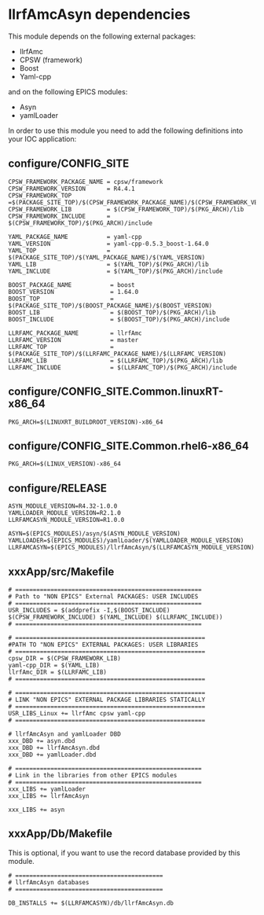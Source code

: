 # llrfAmcAsyn dependencies

This module depends on the following external packages:
- llrfAmc
- CPSW (framework)
- Boost
- Yaml-cpp

and on the following EPICS modules:
- Asyn
- yamlLoader

In order to use this module you need to add the following definitions into your IOC application:

## configure/CONFIG_SITE

```
CPSW_FRAMEWORK_PACKAGE_NAME = cpsw/framework
CPSW_FRAMEWORK_VERSION      = R4.4.1
CPSW_FRAMEWORK_TOP          =$(PACKAGE_SITE_TOP)/$(CPSW_FRAMEWORK_PACKAGE_NAME)/$(CPSW_FRAMEWORK_VERSION)
CPSW_FRAMEWORK_LIB          = $(CPSW_FRAMEWORK_TOP)/$(PKG_ARCH)/lib
CPSW_FRAMEWORK_INCLUDE      = $(CPSW_FRAMEWORK_TOP)/$(PKG_ARCH)/include

YAML_PACKAGE_NAME           = yaml-cpp
YAML_VERSION                = yaml-cpp-0.5.3_boost-1.64.0
YAML_TOP                    = $(PACKAGE_SITE_TOP)/$(YAML_PACKAGE_NAME)/$(YAML_VERSION)
YAML_LIB                    = $(YAML_TOP)/$(PKG_ARCH)/lib
YAML_INCLUDE                = $(YAML_TOP)/$(PKG_ARCH)/include

BOOST_PACKAGE_NAME           = boost
BOOST_VERSION                = 1.64.0
BOOST_TOP                    = $(PACKAGE_SITE_TOP)/$(BOOST_PACKAGE_NAME)/$(BOOST_VERSION)
BOOST_LIB                    = $(BOOST_TOP)/$(PKG_ARCH)/lib
BOOST_INCLUDE                = $(BOOST_TOP)/$(PKG_ARCH)/include

LLRFAMC_PACKAGE_NAME         = llrfAmc
LLRFAMC_VERSION              = master
LLRFAMC_TOP                  = $(PACKAGE_SITE_TOP)/$(LLRFAMC_PACKAGE_NAME)/$(LLRFAMC_VERSION)
LLRFAMC_LIB                  = $(LLRFAMC_TOP)/$(PKG_ARCH)/lib
LLRFAMC_INCLUDE              = $(LLRFAMC_TOP)/$(PKG_ARCH)/include
```

## configure/CONFIG_SITE.Common.linuxRT-x86_64

```
PKG_ARCH=$(LINUXRT_BUILDROOT_VERSION)-x86_64
```

## configure/CONFIG_SITE.Common.rhel6-x86_64

```
PKG_ARCH=$(LINUX_VERSION)-x86_64
```

## configure/RELEASE

```
ASYN_MODULE_VERSION=R4.32-1.0.0
YAMLLOADER_MODULE_VERSION=R2.1.0
LLRFAMCASYN_MODULE_VERSION=R1.0.0

ASYN=$(EPICS_MODULES)/asyn/$(ASYN_MODULE_VERSION)
YAMLLOADER=$(EPICS_MODULES)/yamlLoader/$(YAMLLOADER_MODULE_VERSION)
LLRFAMCASYN=$(EPICS_MODULES)/llrfAmcAsyn/$(LLRFAMCASYN_MODULE_VERSION)
```

## xxxApp/src/Makefile

```
# =====================================================
# Path to "NON EPICS" External PACKAGES: USER INCLUDES
# =====================================================
USR_INCLUDES = $(addprefix -I,$(BOOST_INCLUDE) $(CPSW_FRAMEWORK_INCLUDE) $(YAML_INCLUDE) $(LLRFAMC_INCLUDE))
# =====================================================

# ======================================================
#PATH TO "NON EPICS" EXTERNAL PACKAGES: USER LIBRARIES
# ======================================================
cpsw_DIR = $(CPSW_FRAMEWORK_LIB)
yaml-cpp_DIR = $(YAML_LIB)
llrfAmc_DIR = $(LLRFAMC_LIB)
# ======================================================

# ======================================================
# LINK "NON EPICS" EXTERNAL PACKAGE LIBRARIES STATICALLY
# ======================================================
USR_LIBS_Linux += llrfAmc cpsw yaml-cpp
# ======================================================

# llrfAmcAsyn and yamlLoader DBD
xxx_DBD += asyn.dbd
xxx_DBD += llrfAmcAsyn.dbd
xxx_DBD += yamlLoader.dbd

# =====================================================
# Link in the libraries from other EPICS modules
# =====================================================
xxx_LIBS += yamlLoader
xxx_LIBS += llrfAmcAsyn

xxx_LIBS += asyn
```

## xxxApp/Db/Makefile

This is optional, if you want to use the record database provided by this module.

```
# ==========================================
# llrfAmcAsyn databases
# ==========================================

DB_INSTALLS += $(LLRFAMCASYN)/db/llrfAmcAsyn.db
```